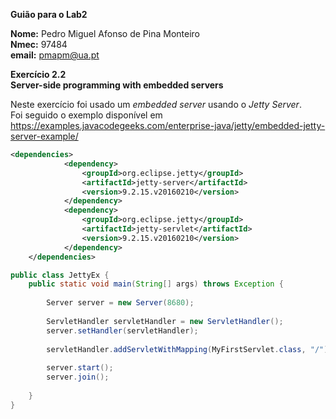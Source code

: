 **Guião para o Lab2**

**Nome:** Pedro Miguel Afonso de Pina Monteiro <br>
**Nmec:** 97484 <br>
**email:** pmapm@ua.pt

**Exercício 2.2**<br>
**Server-side programming with embedded servers**<br>

Neste exercício foi usado um *embedded server* usando o *Jetty Server*.
<br>
Foi seguido o exemplo disponível em https://examples.javacodegeeks.com/enterprise-java/jetty/embedded-jetty-server-example/

```xml
<dependencies>          
            <dependency>
                <groupId>org.eclipse.jetty</groupId>
                <artifactId>jetty-server</artifactId>
                <version>9.2.15.v20160210</version>
            </dependency>
            <dependency>
                <groupId>org.eclipse.jetty</groupId>
                <artifactId>jetty-servlet</artifactId>
                <version>9.2.15.v20160210</version>
            </dependency>
    </dependencies>
```

```java
public class JettyEx {
    public static void main(String[] args) throws Exception {
         
        Server server = new Server(8680);       
         
        ServletHandler servletHandler = new ServletHandler();
        server.setHandler(servletHandler);
                 
        servletHandler.addServletWithMapping(MyFirstServlet.class, "/");
         
        server.start();
        server.join();
 
    }
}
```
